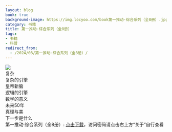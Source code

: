 ```yaml
---
layout: blog
book: true
background-image: https://img.locyoo.com/book第一推动·综合系列（全8册）.jpg
category: 书籍
title: 第一推动·综合系列（全8册）
tags:
- 书籍
- 科普
redirect_from:
  - /2024/03/第一推动·综合系列（全8册）/
---
```

![](https://img.locyoo.com/book第一推动·综合系列（全8册）.jpg)
<br>
复杂
<br>
复杂的引擎
<br>
皇帝新脑
<br>
逻辑的引擎
<br>
数学的意义
<br>
未来50年
<br>
真理与美
<br>
下一步是什么
<br>
第一推动·综合系列（全8册）: <a name = "ref1" href="https://url18.ctfile.com/f/50983618-1052943010-009598?p=3619">点击下载</a>，访问密码请点击右上方“关于”自行查看